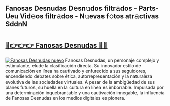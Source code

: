 ## Fanosas Desnudas D𝚎sn𝚞dos filtr𝚊dos - Parts-Ueu Vid𝚎os filtr𝚊dos - N𝚞evas f𝚘tos atr𝚊ctivas SddnN

# <h2><a href="http://mb1qlo.tromn.icu/?c=Fanosas+Desnudas">🔗👉👉👉 Fanosas Desnudas 🔗🔗</a></h2>

[![Fanosas Desnudas nuevo](https://i.imgur.com/pEAQMta.gif)](http://mb1qlo.tromn.icu/?c=Fanosas+Desnudas)
Fanosas Desnudas, un personaje complejo y estimulante, elude la clasificación directa. Su innovador estilo de comunicación en línea ha cautivado y enfurecido a sus seguidores, encendiendo debates sobre ética, autorrepresentación y la naturaleza evolutiva de las sociedades virtuales. A pesar de la ambigüedad de sus planes futuros, su huella en la cultura en línea es imborrable. Impulsada por una determinación inquebrantable y una cautivación innegable, la influencia de Fanosas Desnudas en los medios digitales es pionera.
